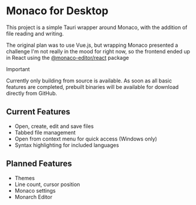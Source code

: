 # Monaco for Desktop

This project is a simple Tauri wrapper around Monaco, with the addition of file reading and writing.

The original plan was to use Vue.js, but wrapping Monaco presented a challenge I'm not really in the mood for right now, so the frontend ended up in React using the [@monaco-editor/react](https://github.com/suren-atoyan/monaco-react) package

> [!IMPORTANT]
> Currently only building from source is available. As soon as all basic features are completed, prebuilt binaries will be available for download directly from GitHub.

## Current Features

- Open, create, edit and save files
- Tabbed file management
- Open from context menu for quick access (Windows only)
- Syntax highlighting for included languages

## Planned Features

- Themes
- Line count, cursor position
- Monaco settings
- Monarch Editor

